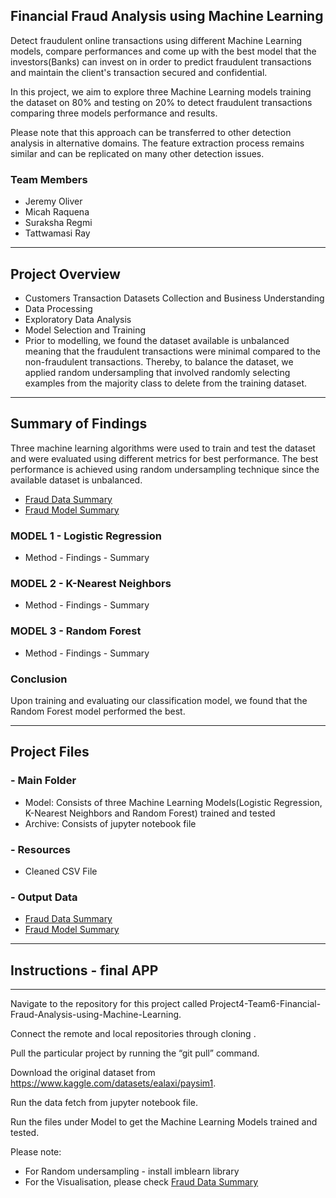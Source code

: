 ## Financial Fraud Analysis using Machine Learning
Detect fraudulent online transactions using different Machine Learning models, compare performances and come up with the best model that the investors(Banks) can invest on in order to predict fraudulent transactions and maintain the client's transaction secured and confidential.

In this project, we aim to explore three Machine Learning models training the dataset on 80% and testing on 20% to detect fraudulent transactions comparing three models performance and results. 

Please note that this approach can be transferred to other detection analysis in alternative domains. The feature extraction process remains similar and can be replicated on many other detection issues.

### Team Members
- Jeremy Oliver
- Micah Raquena
- Suraksha Regmi
- Tattwamasi Ray
----------------------
## Project Overview
- Customers Transaction Datasets Collection and Business Understanding
- Data Processing
- Exploratory Data Analysis
- Model Selection and Training
- Prior to modelling, we found the dataset available is unbalanced meaning that the fraudulent transactions were minimal compared to the non-fraudulent transactions. Thereby, to balance the dataset, we applied random undersampling that involved randomly selecting examples from the majority class to delete from the training dataset.
----------------------
## Summary of Findings
Three machine learning algorithms were used to train and test the dataset and were evaluated using different metrics for best performance. The best performance is achieved using random undersampling technique since the available dataset is unbalanced.

- [Fraud Data Summary](https://public.tableau.com/app/profile/micah.raquena.pequeno/viz/FraudDataSummary/FraudDataSummary?publish=yes)
- [Fraud Model Summary](https://public.tableau.com/app/profile/micah.raquena.pequeno/viz/FraudDataSummary/ModelSummary?publish=yes)

### MODEL 1 - Logistic Regression
- Method - Findings - Summary
### MODEL 2 - K-Nearest Neighbors
- Method - Findings - Summary
### MODEL 3 - Random Forest
- Method - Findings - Summary
### Conclusion
Upon training and evaluating our classification model, we found that the Random Forest model performed the best.

----------------------
## Project Files
### - Main Folder
- Model: Consists of three Machine Learning Models(Logistic Regression, K-Nearest Neighbors and Random Forest) trained and tested
- Archive: Consists of jupyter notebook file 
### - Resources
- Cleaned CSV File
### - Output Data
- [Fraud Data Summary](https://public.tableau.com/app/profile/micah.raquena.pequeno/viz/FraudDataSummary/FraudDataSummary?publish=yes)
- [Fraud Model Summary](https://public.tableau.com/app/profile/micah.raquena.pequeno/viz/FraudDataSummary/ModelSummary?publish=yes)
----------------------
## Instructions - final APP
----------------------
Navigate to the repository for this project called Project4-Team6-Financial-Fraud-Analysis-using-Machine-Learning.

Connect the remote and local repositories through cloning .

Pull the particular project by running the “git pull” command.

Download the original dataset from https://www.kaggle.com/datasets/ealaxi/paysim1. 

Run the data fetch from jupyter notebook file. 

Run the files under Model to get the Machine Learning Models trained and tested.

Please note: 
- For Random undersampling - install imblearn library
- For the Visualisation, please check  [Fraud Data Summary](https://public.tableau.com/app/profile/micah.raquena.pequeno/viz/FraudDataSummary/FraudDataSummary?publish=yes)
